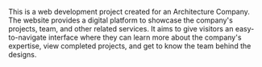 This is a web development project created for an Architecture Company. The website provides a digital platform to showcase the company's projects, team, and other related services. It aims to give visitors an easy-to-navigate interface where they can learn more about the company's expertise, view completed projects, and get to know the team behind the designs.
